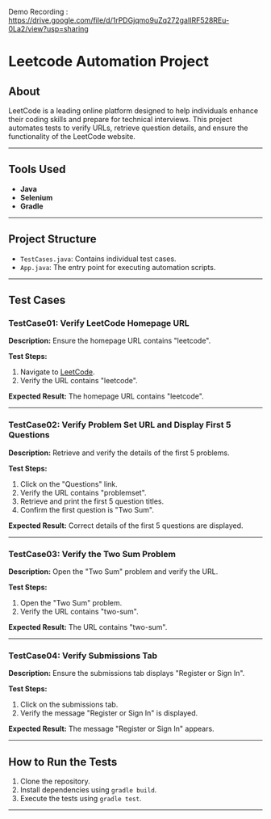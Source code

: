 Demo Recording : https://drive.google.com/file/d/1rPDGjqmo9uZq272gaIIRF528REu-0La2/view?usp=sharing

# Leetcode Automation Project

## About
LeetCode is a leading online platform designed to help individuals enhance their coding skills and prepare for technical interviews. This project automates tests to verify URLs, retrieve question details, and ensure the functionality of the LeetCode website.

---

## Tools Used
- **Java**
- **Selenium**
- **Gradle**

---

## Project Structure
- `TestCases.java`: Contains individual test cases.
- `App.java`: The entry point for executing automation scripts.

---

## Test Cases

### TestCase01: Verify LeetCode Homepage URL
**Description:** Ensure the homepage URL contains "leetcode".

**Test Steps:**
1. Navigate to [LeetCode](https://leetcode.com/).
2. Verify the URL contains "leetcode".

**Expected Result:** The homepage URL contains "leetcode".

---

### TestCase02: Verify Problem Set URL and Display First 5 Questions
**Description:** Retrieve and verify the details of the first 5 problems.

**Test Steps:**
1. Click on the "Questions" link.
2. Verify the URL contains "problemset".
3. Retrieve and print the first 5 question titles.
4. Confirm the first question is "Two Sum".

**Expected Result:** Correct details of the first 5 questions are displayed.

---

### TestCase03: Verify the Two Sum Problem
**Description:** Open the "Two Sum" problem and verify the URL.

**Test Steps:**
1. Open the "Two Sum" problem.
2. Verify the URL contains "two-sum".

**Expected Result:** The URL contains "two-sum".

---

### TestCase04: Verify Submissions Tab
**Description:** Ensure the submissions tab displays "Register or Sign In".

**Test Steps:**
1. Click on the submissions tab.
2. Verify the message "Register or Sign In" is displayed.

**Expected Result:** The message "Register or Sign In" appears.

---

## How to Run the Tests
1. Clone the repository.
2. Install dependencies using `gradle build`.
3. Execute the tests using `gradle test`.

---


